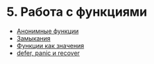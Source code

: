 # 5. Работа с функциями

* [Анонимные функции](./5.1.md)
* [Замыкания](./5.2.md)
* [Функции как значения](./5.3.md)
* [defer, panic и recover](./5.4.md)